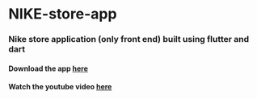 # NIKE-store-app
### Nike store application (only front end) built using flutter and dart

#### Download the app [here](http://www.mediafire.com/file/s80j17wlq9v5zlq/Nike_Store.apk/file)   
#### Watch the youtube video [here](https://youtu.be/WMql2qeTOjw)
